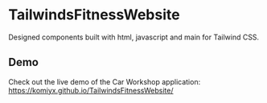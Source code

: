 # TailwindsFitnessWebsite
Designed components built with html, javascript and main for Tailwind CSS.

## Demo

Check out the live demo of the Car Workshop application: https://komiyx.github.io/TailwindsFitnessWebsite/
